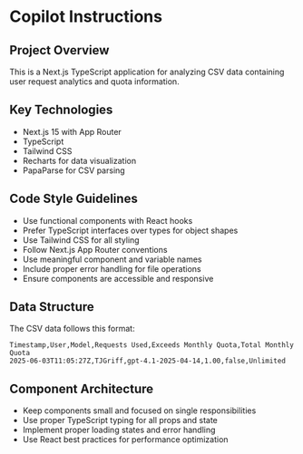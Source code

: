 # Copilot Instructions

<!-- Use this file to provide workspace-specific custom instructions to Copilot. For more details, visit https://code.visualstudio.com/docs/copilot/copilot-customization#_use-a-githubcopilotinstructionsmd-file -->

## Project Overview
This is a Next.js TypeScript application for analyzing CSV data containing user request analytics and quota information.

## Key Technologies
- Next.js 15 with App Router
- TypeScript
- Tailwind CSS
- Recharts for data visualization
- PapaParse for CSV parsing

## Code Style Guidelines
- Use functional components with React hooks
- Prefer TypeScript interfaces over types for object shapes
- Use Tailwind CSS for all styling
- Follow Next.js App Router conventions
- Use meaningful component and variable names
- Include proper error handling for file operations
- Ensure components are accessible and responsive

## Data Structure
The CSV data follows this format:
```
Timestamp,User,Model,Requests Used,Exceeds Monthly Quota,Total Monthly Quota
2025-06-03T11:05:27Z,TJGriff,gpt-4.1-2025-04-14,1.00,false,Unlimited
```

## Component Architecture
- Keep components small and focused on single responsibilities
- Use proper TypeScript typing for all props and state
- Implement proper loading states and error handling
- Use React best practices for performance optimization
